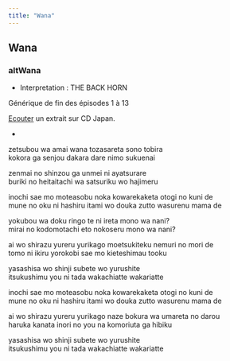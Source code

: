 ```yaml
---
title: "Wana"
---
```


Wana
----

### altWana


* Interpretation : THE BACK HORN


Générique de fin des épisodes 1 à 13


[Ecouter](http://www.neowing.co.jp/track_for_cdj.html?KEY=VICL-36362) un extrait sur CD Japan.


* 


zetsubou wa amai wana tozasareta sono tobira  
kokora ga senjou dakara dare nimo sukuenai  
  
zenmai no shinzou ga unmei ni ayatsurare  
buriki no heitaitachi wa satsuriku wo hajimeru  
  
inochi sae mo moteasobu noka kowarekaketa otogi no kuni de  
mune no oku ni hashiru itami wo douka zutto wasurenu mama de  
  
yokubou wa doku ringo te ni ireta mono wa nani?  
mirai no kodomotachi eto nokoseru mono wa nani?  
  
ai wo shirazu yureru yurikago moetsukiteku nemuri no mori de  
tomo ni ikiru yorokobi sae mo kieteshimau tooku  
  
yasashisa wo shinji subete wo yurushite  
itsukushimu you ni tada wakachiatte wakariatte  
  
inochi sae mo moteasobu noka kowarekaketa otogi no kuni de  
mune no oku ni hashiru itami wo douka zutto wasurenu mama de  
  
ai wo shirazu yureru yurikago naze bokura wa umareta no darou  
haruka kanata inori no you na komoriuta ga hibiku  
  
yasashisa wo shinji subete wo yurushite  
itsukushimu you ni tada wakachiatte wakariatte

